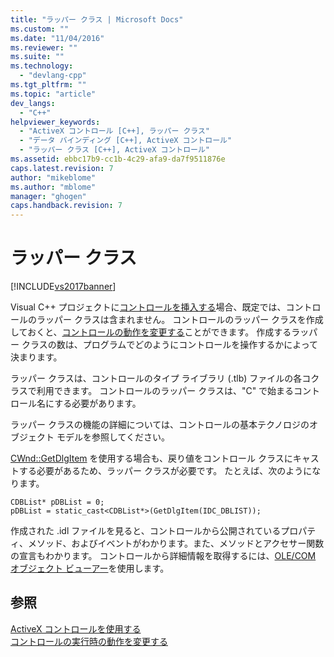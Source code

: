 ```yaml
---
title: "ラッパー クラス | Microsoft Docs"
ms.custom: ""
ms.date: "11/04/2016"
ms.reviewer: ""
ms.suite: ""
ms.technology: 
  - "devlang-cpp"
ms.tgt_pltfrm: ""
ms.topic: "article"
dev_langs: 
  - "C++"
helpviewer_keywords: 
  - "ActiveX コントロール [C++], ラッパー クラス"
  - "データ バインディング [C++], ActiveX コントロール"
  - "ラッパー クラス [C++], ActiveX コントロール"
ms.assetid: ebbc17b9-cc1b-4c29-afa9-da7f9511876e
caps.latest.revision: 7
author: "mikeblome"
ms.author: "mblome"
manager: "ghogen"
caps.handback.revision: 7
---
```

# ラッパー クラス
[!INCLUDE[vs2017banner](../../assembler/inline/includes/vs2017banner.md)]

Visual C\+\+ プロジェクトに[コントロールを挿入する](../../data/ado-rdo/inserting-the-control-into-a-visual-cpp-application.md)場合、既定では、コントロールのラッパー クラスは含まれません。  コントロールのラッパー クラスを作成しておくと、[コントロールの動作を変更する](../../data/ado-rdo/modifying-a-control-s-run-time-behavior.md)ことができます。  作成するラッパー クラスの数は、プログラムでどのようにコントロールを操作するかによって決まります。  
  
 ラッパー クラスは、コントロールのタイプ ライブラリ \(.tlb\) ファイルの各コクラスで利用できます。  コントロールのラッパー クラスは、"C" で始まるコントロール名にする必要があります。  
  
 ラッパー クラスの機能の詳細については、コントロールの基本テクノロジのオブジェクト モデルを参照してください。  
  
 [CWnd::GetDlgItem](../Topic/CWnd::GetDlgItem.md) を使用する場合も、戻り値をコントロール クラスにキャストする必要があるため、ラッパー クラスが必要です。  たとえば、次のようになります。  
  
```  
CDBList* pDBList = 0;  
pDBList = static_cast<CDBList*>(GetDlgItem(IDC_DBLIST));  
```  
  
 作成された .idl ファイルを見ると、コントロールから公開されているプロパティ、メソッド、およびイベントがわかります。また、メソッドとアクセサー関数の宣言もわかります。  コントロールから詳細情報を取得するには、[OLE\/COM オブジェクト ビューアー](../Topic/Using%20the%20OLE-COM%20Object%20Viewer.md)を使用します。  
  
## 参照  
 [ActiveX コントロールを使用する](../Topic/Using%20ActiveX%20Controls.md)   
 [コントロールの実行時の動作を変更する](../../data/ado-rdo/modifying-a-control-s-run-time-behavior.md)